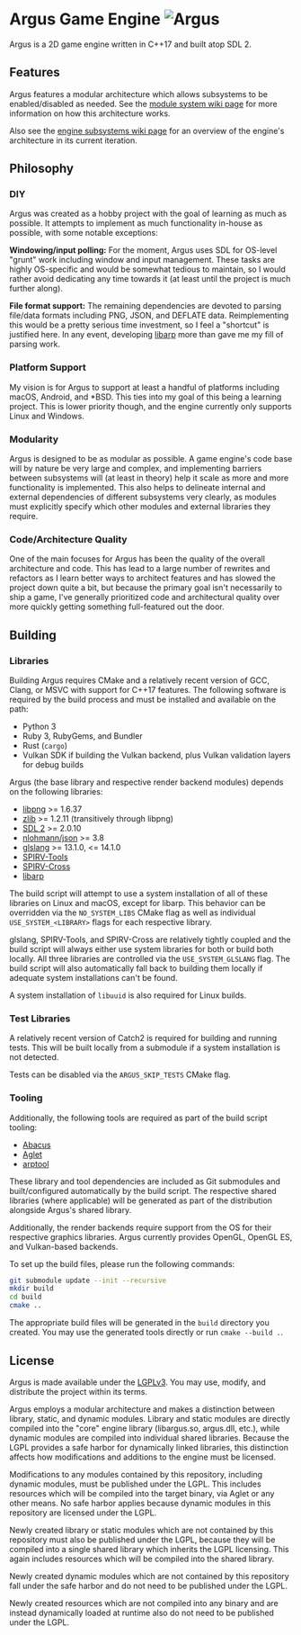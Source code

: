 # Argus Game Engine ![Argus](https://github.com/caseif/Argus/workflows/Argus/badge.svg)

Argus is a 2D game engine written in C++17 and built atop SDL 2.

## Features

Argus features a modular architecture which allows subsystems to be enabled/disabled as needed. See the
[module system wiki page](https://github.com/caseif/Argus/wiki/Module-System) for more information on how this
architecture works.

Also see the [engine subsystems wiki page](https://github.com/caseif/Argus/wiki/Engine-Subsystems) for an overview of
the engine's architecture in its current iteration.

## Philosophy

### DIY

Argus was created as a hobby project with the goal of learning as much as possible. It attempts to implement as much
functionality in-house as possible, with some notable exceptions:

**Windowing/input polling:** For the moment, Argus uses SDL for OS-level "grunt" work including window and input
management. These tasks are highly OS-specific and would be somewhat tedious to maintain, so I would rather avoid
dedicating any time towards it (at least until the project is much further along).

**File format support:** The remaining dependencies are devoted to parsing file/data formats including PNG, JSON, and
DEFLATE data. Reimplementing this would be a pretty serious time investment, so I feel a "shortcut" is justified here.
In any event, developing [libarp](https://github.com/caseif/libarp) more than gave me my fill of parsing work.

### Platform Support

My vision is for Argus to support at least a handful of platforms including macOS, Android, and *BSD. This ties into
my goal of this being a learning project. This is lower priority though, and the engine currently only supports Linux
and Windows.

### Modularity

Argus is designed to be as modular as possible. A game engine's code base will by nature be very large and complex, and
implementing barriers between subsystems will (at least in theory) help it scale as more and more functionality is
implemented. This also helps to delineate internal and external dependencies of different subsystems very clearly, as
modules must explicitly specify which other modules and external libraries they require.

### Code/Architecture Quality

One of the main focuses for Argus has been the quality of the overall architecture and code. This has lead to a large
number of rewrites and refactors as I learn better ways to architect features and has slowed the project down quite a
bit, but because the primary goal isn't necessarily to ship a game, I've generally prioritized code and architectural
quality over more quickly getting something full-featured out the door.

## Building

### Libraries

Building Argus requires CMake and a relatively recent version of GCC, Clang, or MSVC with support for C++17 features.
The following software is required by the build process and must be installed and available on the path:

- Python 3
- Ruby 3, RubyGems, and Bundler
- Rust (`cargo`)
- Vulkan SDK if building the Vulkan backend, plus Vulkan validation layers for debug builds

Argus (the base library and respective render backend modules) depends on the following libraries:

- [libpng](https://github.com/glennrp/libpng) >= 1.6.37
- [zlib](https://github.com/madler/zlib) >= 1.2.11 (transitively through libpng)
- [SDL 2](https://github.com/libsdl-org/SDL) >= 2.0.10
- [nlohmann/json](https://github.com/nlohmann/json) >= 3.8
- [glslang](https://github.com/KhronosGroup/glslang) >= 13.1.0, <= 14.1.0
- [SPIRV-Tools](https://github.com/KhronosGroup/SPIRV-Tools)
- [SPIRV-Cross](https://github.com/KhronosGroup/SPIRV-Cross)
- [libarp](https://github.com/caseif/libarp)

The build script will attempt to use a system installation of all of these libraries on Linux and macOS, except for
libarp. This behavior can be overridden via the `NO_SYSTEM_LIBS` CMake flag as well as individual `USE_SYSTEM_<LIBRARY>`
flags for each respective library.

glslang, SPIRV-Tools, and SPIRV-Cross are relatively tightly coupled and the build script will always either use system
libraries for both or build both locally. All three libraries are controlled via the `USE_SYSTEM_GLSLANG` flag. The
build script will also automatically fall back to building them locally if adequate system installations can't be
found.

A system installation of `libuuid` is also required for Linux builds.

### Test Libraries

A relatively recent version of Catch2 is required for building and running tests. This will be built locally from a
submodule if a system installation is not detected.

Tests can be disabled via the `ARGUS_SKIP_TESTS` CMake flag.

### Tooling

Additionally, the following tools are required as part of the build script tooling:

- [Abacus](https://github.com/caseif/Abacus)
- [Aglet](https://github.com/caseif/Aglet)
- [arptool](https://github.com/caseif/arptool)

These library and tool dependencies are included as Git submodules and built/configured automatically by the build
script. The respective shared libraries (where applicable) will be generated as part of the distribution alongside
Argus's shared library.

Additionally, the render backends require support from the OS for their respective graphics libraries. Argus currently
provides OpenGL, OpenGL ES, and Vulkan-based backends.

To set up the build files, please run the following commands:

```bash
git submodule update --init --recursive
mkdir build
cd build
cmake ..
```

The appropriate build files will be generated in the `build` directory you created. You may use the generated tools
directly or run `cmake --build .`.

## License

Argus is made available under the [LGPLv3](https://opensource.org/licenses/LGPL-3.0). You may use, modify, and
distribute the project within its terms.

Argus employs a modular architecture and makes a distinction between library, static, and dynamic modules. Library and
static modules are directly compiled into the "core" engine library (libargus.so, argus.dll, etc.), while dynamic
modules are compiled into individual shared libraries. Because the LGPL provides a safe harbor for dynamically linked
libraries, this distinction affects how modifications and additions to the engine must be licensed.

Modifications to any modules contained by this repository, including dynamic modules, must be published under the LGPL.
This includes resources which will be compiled into the target binary, via Aglet or any other means. No safe harbor
applies because dynamic modules in this repository are licensed under the LGPL.

Newly created library or static modules which are not contained by this repository must also be published under the
LGPL, because they will be compiled into a single shared library which inherits the LGPL licensing. This again includes
resources which will be compiled into the shared library.

Newly created dynamic modules which are not contained by this repository fall under the safe harbor and do not need to
be published under the LGPL.

Newly created resources which are not compiled into any binary and are instead dynamically loaded at runtime also do not
need to be published under the LGPL.
